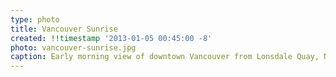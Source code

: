 ```yaml
---
type: photo
title: Vancouver Sunrise
created: !!timestamp '2013-01-05 00:45:00 -8'
photo: vancouver-sunrise.jpg
caption: Early morning view of downtown Vancouver from Lonsdale Quay, North Vancouver.
---
```

